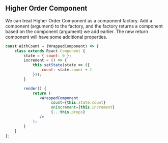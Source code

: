 ## Higher Order Component

We can treat Higher Order Component as a component factory. Add a component (argument) to the factory, and the factory returns a component based on the component (argument) we add earlier. The new return component will have some additional properties.

```jsx
const WithCount = (WrappedComponent) => {
    class extends React.Component {
        state = { count: 0 };
        increment = () => {
            this.setState(state => ({
                count: state.count + 1
            }));
        }

        render() {
            return (
               <WrappedComponent
                    count={this.state.count}
                    onIncrement={this.increment}
                    {...this.props}
               /> 
            );
        }
    }
};
```
